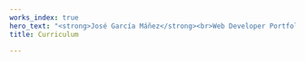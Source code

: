 ```yaml
---
works_index: true
hero_text: "<strong>José García Máñez</strong><br>Web Developer Portfolio"
title: Curriculum

---
```

<Hero :text="$page.frontmatter.hero_text" />
<WorksList />